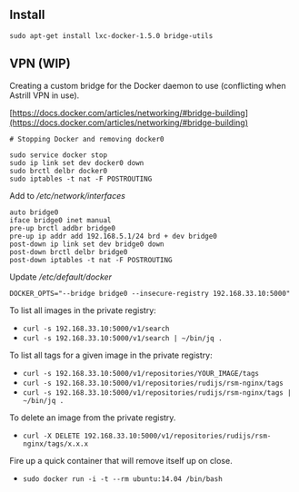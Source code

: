## Install

    sudo apt-get install lxc-docker-1.5.0 bridge-utils

## VPN (WIP)

Creating a custom bridge for the Docker daemon to use (conflicting when Astrill VPN in use).

[https://docs.docker.com/articles/networking/#bridge-building](https://docs.docker.com/articles/networking/#bridge-building)

    # Stopping Docker and removing docker0

    sudo service docker stop
    sudo ip link set dev docker0 down
    sudo brctl delbr docker0
    sudo iptables -t nat -F POSTROUTING


Add to */etc/network/interfaces*

    auto bridge0
    iface bridge0 inet manual
    pre-up brctl addbr bridge0
    pre-up ip addr add 192.168.5.1/24 brd + dev bridge0
    post-down ip link set dev bridge0 down
    post-down brctl delbr bridge0
    post-down iptables -t nat -F POSTROUTING

Update */etc/default/docker*

    DOCKER_OPTS="--bridge bridge0 --insecure-registry 192.168.33.10:5000"

To list all images in the private registry:

- `curl -s 192.168.33.10:5000/v1/search`
- `curl -s 192.168.33.10:5000/v1/search | ~/bin/jq .`

To list all tags for a given image in the private registry:

- `curl -s 192.168.33.10:5000/v1/repositories/YOUR_IMAGE/tags`
- `curl -s 192.168.33.10:5000/v1/repositories/rudijs/rsm-nginx/tags`
- `curl -s 192.168.33.10:5000/v1/repositories/rudijs/rsm-nginx/tags | ~/bin/jq .`

To delete an image from the private registry.

- `curl -X DELETE 192.168.33.10:5000/v1/repositories/rudijs/rsm-nginx/tags/x.x.x`

Fire up a quick container that will remove itself up on close.

- `sudo docker run -i -t --rm ubuntu:14.04 /bin/bash`

